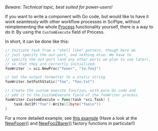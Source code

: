 *Beware: Technical topic, best suited for power-users!*

If you want to write a component with Go code, but would like to have it work
seamlessly with other workflow processes in SciPipe, without reimplementing the
whole [Process](https://godoc.org/github.com/scipipe/scipipe#Process)
functionality yourself, there is a way to do it: By using the `CustomExecute`
field of Process.

In short, it can be done like this:

```go
// Initiate task from a "shell like" pattern, though here we
// just specify the out-port, and nothing else. We have to
// specify the out-port (and any other ports we plan to use later),
// so that they are correctly initialized.
fooWriter := sci.NewProc("fooer", "{o:foo}")

// Set the output formatter to a static string
fooWriter.SetPathStatic("foo", "foo.txt")

// Create the custom execute function, with pure Go code and
// add it to the CustomExecute field of the fooWriter process
fooWriter.CustomExecute = func(task *sci.Task) {
    task.OutIP("foo").Write([]byte("foo\n"))
}
```

For a more detailed example, see [this example](https://github.com/scipipe/scipipe/blob/master/examples/custom_execution_function/funchook.go)
(Have a look at the [NewFooer()](https://github.com/scipipe/scipipe/blob/master/examples/custom_execution_function/funchook.go#L34-L50)
and [NewFoo2Barer()](https://github.com/scipipe/scipipe/blob/master/examples/custom_execution_function/funchook.go#L72-L89)
factory functions in particular!)
